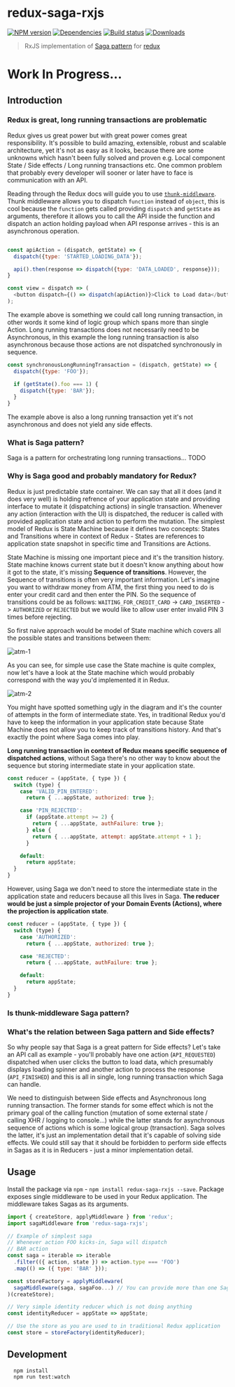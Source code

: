 redux-saga-rxjs
=============

[![NPM version][npm-image]][npm-url]
[![Dependencies][dependencies]][npm-url]
[![Build status][travis-image]][travis-url]
[![Downloads][downloads-image]][downloads-url]


> RxJS implementation of [Saga pattern](https://www.youtube.com/watch?v=xDuwrtwYHu8) for [redux](https://github.com/reactjs/redux)

# Work In Progress...

## Introduction

### Redux is great, long running transactions are problematic
Redux gives us great power but with great power comes great responsibility. It's possible to build amazing, extensible, robust and scalable architecture, yet it's not as easy as it looks, because there are some unknowns which hasn't been fully solved and proven e.g. Local component State / Side effects / Long running transactions etc. One common problem that probably every developer will sooner or later have to face is communication with an API.

Reading through the Redux docs will guide you to use [`thunk-middleware`](https://github.com/gaearon/redux-thunk). Thunk middleware allows you to dispatch `function` instead of `object`, this is cool because the `function` gets called providing `dispatch` and `getState` as arguments, therefore it allows you to call the API inside the function and dispatch an action holding payload when API response arrives - this is an asynchronous operation.

```javascript

const apiAction = (dispatch, getState) => {
  dispatch({type: 'STARTED_LOADING_DATA'});

  api().then(response => dispatch({type: 'DATA_LOADED', response}));
}

const view = dispatch => (
  <button dispatch={() => dispatch(apiAction)}>Click to Load data</button>
);

```

The example above is something we could call long running transaction, in other words it some kind of logic group which spans more than single Action. Long running transactions does not necessarily need to be Asynchronous, in this example the long running transaction is also asynchronous because those actions are not dispatched synchronously in sequence.


```javascript
const synchronousLongRunningTransaction = (dispatch, getState) => {
  dispatch({type: 'FOO'});

  if (getState().foo === 1) {
    dispatch({type: 'BAR'});
  }
}
```

The example above is also a long running transaction yet it's not asynchronous and does not yield any side effects.


### What is Saga pattern?
Saga is a pattern for orchestrating long running transactions... TODO

### Why is Saga good and probably mandatory for Redux?
Redux is just predictable state container. We can say that all it does (and it does very well) is holding refrence of your application state and providing interface to mutate it (dispatching actions) in single transaction. Whenever any action (interaction with the UI) is dispatched, the reducer is called with provided application state and action to perform the mutation. The simplest model of Redux is State Machine because it defines two concepts: States and Transitions where in context of Redux - States are references to application state snapshot in specific time and Transitions are Actions.

State Machine is missing one important piece and it's the transition history. State machine knows current state but it doesn't know anything about how it got to the state, it's missing **Sequence of transitions**. However, the Sequence of transitions is often very important information. Let's imagine you want to withdraw money from ATM, the first thing you need to do is enter your credit card and then enter the PIN. So the sequence of transitions could be as follows: `WAITING_FOR_CREDIT_CARD` -> `CARD_INSERTED` -> `AUTHORIZED` or `REJECTED` but we would like to allow user enter invalid PIN 3 times before rejecting.

So first naive approach would be model of State machine which covers all the possible states and transitions between them:

![atm-1](./docs/atm_1.png)

As you can see, for simple use case the State machine is quite complex, now let's have a look at the State machine which would probably correspond with the way you'd implemented it in Redux.

![atm-2](./docs/atm_2.png)

You might have spotted something ugly in the diagram and it's the counter of attempts in the form of intermediate state. Yes, in traditional Redux you'd have to keep the information in your application state because State Machine does not allow you to keep track of transitions history. And that's exactly the point where Saga comes into play.

**Long running transaction in context of Redux means specific sequence of dispatched actions**, without Saga there's no other way to know about the sequence but storing intermediate state in your application state.

```javascript
const reducer = (appState, { type }) {
  switch (type) {
    case 'VALID_PIN_ENTERED':
      return { ...appState, authorized: true };

    case 'PIN_REJECTED':
      if (appState.attempt >= 2) {
        return { ...appState, authFailure: true };
      } else {
        return { ...appState, attempt: appState.attempt + 1 };
      }

    default:
      return appState;
  }
}
```

However, using Saga we don't need to store the intermediate state in the application state and reducers because all this lives in Saga. **The reducer would be just a simple projector of your Domain Events (Actions), where the projection is application state**.

```javascript
const reducer = (appState, { type }) {
  switch (type) {
    case 'AUTHORIZED':
      return { ...appState, authorized: true };

    case 'REJECTED':
      return { ...appState, authFailure: true };

    default:
      return appState;
  }
}
```

### Is thunk-middleware Saga pattern?

### What's the relation between Saga pattern and Side effects?

So why people say that Saga is a great pattern for Side effects? Let's take an API call as example - you'll probably have one action (`API_REQUESTED`) dispatched when user clicks the button to load data, which presumably displays loading spinner and another action to process the response (`API_FINISHED`) and this is all in single, long running transaction which Saga can handle.

We need to distinguish between Side effects and Asynchronous long running transaction. The former stands for some effect which is not the primary goal of the calling function (mutation of some external state / calling XHR / logging to console...) while the latter stands for asynchronous sequence of actions which is some logical group (transaction). Saga solves the latter, it's just an implementation detail that it's capable of solving side effects. We could still say that it should be forbidden to perform side effects in Sagas as it is in Reducers - just a minor implementation detail.

## Usage

Install the package via `npm` - `npm install redux-saga-rxjs --save`. Package exposes single middleware to be used in your Redux application. The middleware takes Sagas as its arguments.

```javascript
import { createStore, applyMiddleware } from 'redux';
import sagaMiddleware from 'redux-saga-rxjs';

// Example of simplest saga
// Whenever action FOO kicks-in, Saga will dispatch
// BAR action
const saga = iterable => iterable
  .filter(({ action, state }) => action.type === 'FOO')
  .map(() => ({ type: 'BAR' }));

const storeFactory = applyMiddleware(
  sagaMiddleware(saga, sagaFoo...) // You can provide more than one Saga here
)(createStore);

// Very simple identity reducer which is not doing anything
const identityReducer = appState => appState;

// Use the store as you are used to in traditional Redux application
const store = storeFactory(identityReducer);
```

## Development

```
  npm install
  npm run test:watch
```


[npm-image]: https://img.shields.io/npm/v/redux-saga-rxjs.svg?style=flat-square
[npm-url]: https://npmjs.org/package/redux-saga-rxjs
[travis-image]: https://img.shields.io/travis/salsita/redux-saga-rxjs.svg?style=flat-square
[travis-url]: https://travis-ci.org/salsita/redux-saga-rxjs
[downloads-image]: http://img.shields.io/npm/dm/redux-saga-rxjs.svg?style=flat-square
[downloads-url]: https://npmjs.org/package/redux-saga-rxjs
[dependencies]: https://david-dm.org/salsita/redux-saga-rxjs.svg